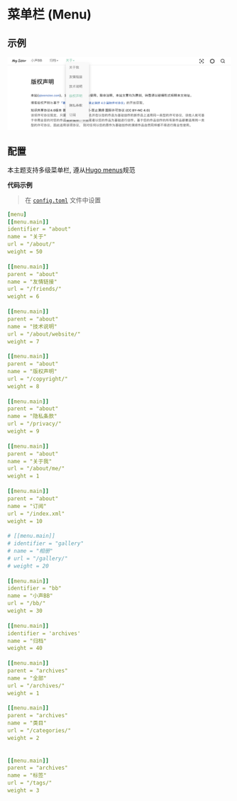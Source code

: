 # 菜单栏 (Menu)

## 示例

![](https://raw.githubusercontent.com/qbeenslee/CDN/master/screenshot/2022/04-27/04372719c-20220427043542.png)

## 配置

本主题支持多级菜单栏, 遵从[Hugo menus](https://gohugo.io/content-management/menus/)规范


**代码示例**

> 在 [`config.toml`](https://gohugo.io/getting-started/configuration/) 文件中设置

``` yaml
[menu]
[[menu.main]]
identifier = "about"
name = "关于"
url = "/about/"
weight = 50

[[menu.main]]
parent = "about"
name = "友情链接"
url = "/friends/"
weight = 6

[[menu.main]]
parent = "about"
name = "技术说明"
url = "/about/website/"
weight = 7

[[menu.main]]
parent = "about"
name = "版权声明"
url = "/copyright/"
weight = 8

[[menu.main]]
parent = "about"
name = "隐私条款"
url = "/privacy/"
weight = 9

[[menu.main]]
parent = "about"
name = "关于我"
url = "/about/me/"
weight = 1

[[menu.main]]
parent = "about"
name = "订阅"
url = "/index.xml"
weight = 10

# [[menu.main]]
# identifier = "gallery"
# name = "相册"
# url = "/gallery/"
# weight = 20

[[menu.main]]
identifier = "bb"
name = "小声BB"
url = "/bb/"
weight = 30

[[menu.main]]
identifier = 'archives'
name = "归档"
weight = 40

[[menu.main]]
parent = "archives"
name = "全部"
url = "/archives/"
weight = 1

[[menu.main]]
parent = "archives"
name = "类目"
url = "/categories/"
weight = 2


[[menu.main]]
parent = "archives"
name = "标签"
url = "/tags/"
weight = 3
```

